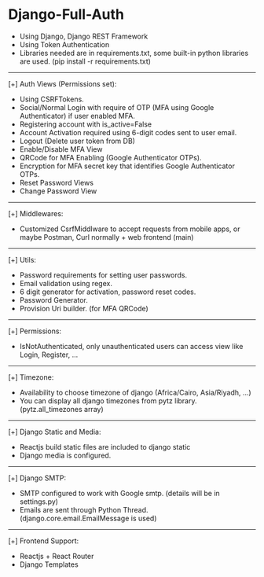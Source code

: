 # Django-Full-Auth

- Using Django, Django REST Framework
- Using Token Authentication
- Libraries needed are in requirements.txt, some built-in python libraries are used.
(pip install -r requirements.txt)

----------------
[+] Auth Views (Permissions set):

- Using CSRFTokens.
- Social/Normal Login with require of OTP (MFA using Google Authenticator) if user enabled MFA.
- Registering account with is_active=False
- Account Activation required using 6-digit codes sent to user email.
- Logout (Delete user token from DB)
- Enable/Disable MFA View
- QRCode for MFA Enabling (Google Authenticator OTPs).
- Encryption for MFA secret key that identifies Google Authenticator OTPs.
- Reset Password Views
- Change Password View
-------------------------
[+] Middlewares:

- Customized CsrfMiddlware to accept requests from mobile apps, or maybe Postman, Curl normally + web frontend (main)

-------------------
[+] Utils:

- Password requirements for setting user passwords.
- Email validation using regex.
- 6 digit generator for activation, password reset codes.
- Password Generator.
- Provision Uri builder. (for MFA QRCode)

------------------------
[+] Permissions:

- IsNotAuthenticated, only unauthenticated users can access view like Login, Register, ...

-------------------------------------------------------------
[+] Timezone:

- Availability to choose timezone of django (Africa/Cairo, Asia/Riyadh, ...)
- You can display all django timezones from pytz library. (pytz.all_timezones array)

------------------------------
[+] Django Static and Media:

- Reactjs build static files are included to django static
- Django media is configured.

-------------------------------
[+] Django SMTP:

- SMTP configured to work with Google smtp. (details will be in settings.py)
- Emails are sent through Python Thread. (django.core.email.EmailMessage is used)

-----------------
[+] Frontend Support:

- Reactjs + React Router
- Django Templates
